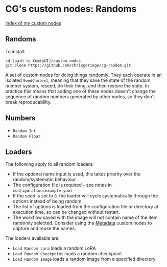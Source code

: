 # CG's custom nodes: Randoms

[Index of my custom nodes](https://github.com/chrisgoringe/cg-nodes-index)

## Randoms

To install:
```
cd [path to ComfyUI]/custom_nodes
git clone https://github.com/chrisgoringe/cg-random.git
```

A set of custom nodes for doing things randomly. They each operate in an isolated `SeedContext`, meaning that they save the state of the random number system, reseed, do their thing, and then restore the state. In practice this means that adding one of these nodes doesn't change the sequence of random numbers generated by other nodes, so they don't break reproducability.

## Numbers

- `Random Int`
- `Random Float` 

## Loaders

The following apply to all random loaders:
- If the optional name input is used, this takes priority over the random/systematic behaviour
- The configuration file is required - see notes in `configuration.example.yaml`
- If the seed is set to `0`, the loader will cycle systematically through the options instead of being random.
- The list of options is loaded from the configuration file or directory at execution time, so can be changed without restart.
- The workflow saved with the image will not contain name of the item randomly selected. Consider using the [Metadata](https://github.com/chrisgoringe/cg-metadata) custom nodes to capture and reuse the names.

The loaders available are:
- `Load Random Lora` loads a random LoRA
- `Load Random Checkpoint` loads a random checkpoint
- `Load Random Image` loads a random image from a specified directory
